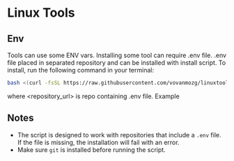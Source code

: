 # Linux Tools

## Env
Tools can use some ENV vars. Installing some tool can require .env file. .env file placed in separated repository and can be installed with install script. To install, run the following command in your terminal:

```bash
bash <(curl -fsSL https://raw.githubusercontent.com/vovanmozg/linuxtools/main/installenv) <repository_url>
```

where <repository_url> is repo containing .env file. Example

## Notes

- The script is designed to work with repositories that include a `.env` file. If the file is missing, the installation will fail with an error.
- Make sure `git` is installed before running the script.
